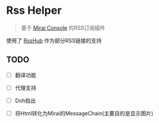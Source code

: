 # Rss Helper
> 基于 [Mirai Console](https://github.com/mamoe/mirai-console) 的RSS订阅插件

使用了 [RssHub](https://docs.rsshub.app/) 作为部分RSS链接的支持

## TODO

- [ ] 翻译功能
- [ ] 代理支持
- [ ] Doh指出
- [ ] 将Html转化为Mirai的MessageChain(主要目的是显示图片)
  
